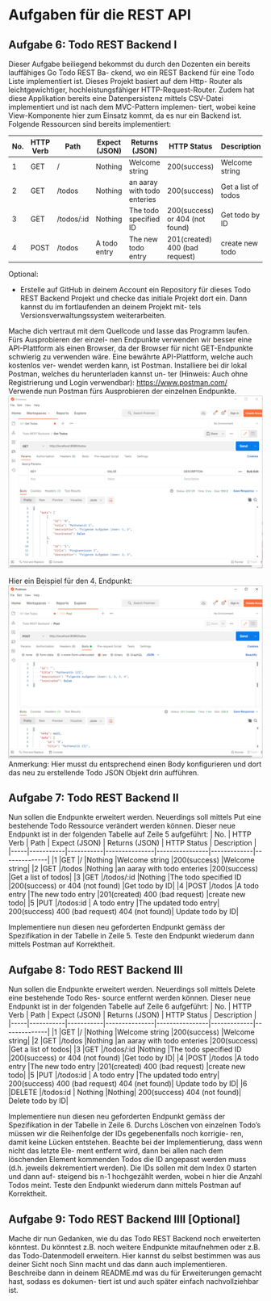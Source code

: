 # Aufgaben für die REST API 

## Aufgabe 6: Todo REST Backend I
Dieser Aufgabe beiliegend bekommst du durch den Dozenten ein bereits lauffähiges Go Todo REST Ba-
ckend, wo ein REST Backend für eine Todo Liste implementiert ist. Dieses Projekt basiert auf dem Http-
Router als leichtgewichtiger, hochleistungsfähiger HTTP-Request-Router. Zudem hat diese Applikation
bereits eine Datenpersistenz mittels CSV-Datei implementiert und ist nach dem MVC-Pattern implemen-
tiert, wobei keine View-Komponente hier zum Einsatz kommt, da es nur ein Backend ist.
Folgende Ressourcen sind bereits implementiert:

| No. | HTTP Verb | Path      | Expect (JSON) | Returns (JSON) | HTTP Status | Description  |
|-----|-----------|-----------|---------------|----------------|-------------|--------------|
|1    |GET        |/          |Nothing        |Welcome string  |200(success) |Welcome string|
|2    |GET        |/todos     |Nothing        |an aaray with todo enteries  |200(success) |Get a list of todos|
|3    |GET        |/todos/:id |Nothing        |The todo specified ID  |200(success) or 404 (not found) |Get todo by ID|
|4    |POST       |/todos     |A todo entry   |The new todo entry  |201(created) 400 (bad request) |create new todo|

Optional:
- Erstelle auf GitHub in deinem Account ein Repository für dieses Todo REST Backend Projekt
und checke das initiale Projekt dort ein. Dann kannst du im fortlaufenden an deinem Projekt mit-
tels Versionsverwaltungssystem weiterarbeiten.

Mache dich vertraut mit dem Quellcode und lasse das Programm laufen. Fürs Ausprobieren der einzel-
nen Endpunkte verwenden wir besser eine API-Plattform als einen Browser, da der Browser für nicht
GET-Endpunkte schwierig zu verwenden wäre. Eine bewährte API-Plattform, welche auch kostenlos ver-
wendet werden kann, ist Postman. Installiere bei dir lokal Postman, welches du herunterladen kannst un-
ter (Hinweis: Auch ohne Registrierung und Login verwendbar):
https://www.postman.com/
Verwende nun Postman fürs Ausprobieren der einzelnen Endpunkte.
![alt text](https://github.com/taafedi1/rest-api/blob/main/images/rest.png)

Hier ein Beispiel für den 4. Endpunkt:
![alt text](https://github.com/taafedi1/rest-api/blob/main/images/rest_bsp1.png)
Anmerkung: Hier musst du entsprechend einen Body konfigurieren und dort das neu zu erstellende Todo
JSON Objekt drin aufführen.

## Aufgabe 7: Todo REST Backend II
Nun sollen die Endpunkte erweitert werden. Neuerdings soll mittels Put eine bestehende Todo Ressource
verändert werden können. Dieser neue Endpunkt ist in der folgenden Tabelle auf Zeile 5 aufgeführt:
| No. | HTTP Verb | Path      | Expect (JSON) | Returns (JSON) | HTTP Status | Description  |
|-----|-----------|-----------|---------------|----------------|-------------|--------------|
|1    |GET        |/          |Nothing        |Welcome string  |200(success) |Welcome string|
|2    |GET        |/todos     |Nothing        |an aaray with todo enteries  |200(success) |Get a list of todos|
|3    |GET        |/todos/:id |Nothing        |The todo specified ID  |200(success) or 404 (not found) |Get todo by ID|
|4    |POST       |/todos     |A todo entry   |The new todo entry  |201(created) 400 (bad request) |create new todo|
|5 |PUT |/todos:id | A todo entry |The updated todo entry| 200(success) 400 (bad request) 404 (not found)| Update todo by ID|

Implementiere nun diesen neu geforderten Endpunkt gemäss der Spezifikation in der Tabelle in Zeile 5.
Teste den Endpunkt wiederum dann mittels Postman auf Korrektheit.

## Aufgabe 8: Todo REST Backend III
Nun sollen die Endpunkte erweitert werden. Neuerdings soll mittels Delete eine bestehende Todo Res-
source entfernt werden können. Dieser neue Endpunkt ist in der folgenden Tabelle auf Zeile 6 aufgeführt:
| No. | HTTP Verb | Path      | Expect (JSON) | Returns (JSON) | HTTP Status | Description  |
|-----|-----------|-----------|---------------|----------------|-------------|--------------|
|1    |GET        |/          |Nothing        |Welcome string  |200(success) |Welcome string|
|2    |GET        |/todos     |Nothing        |an aaray with todo enteries  |200(success) |Get a list of todos|
|3    |GET        |/todos/:id |Nothing        |The todo specified ID  |200(success) or 404 (not found) |Get todo by ID|
|4    |POST       |/todos     |A todo entry   |The new todo entry  |201(created) 400 (bad request) |create new todo|
|5 |PUT |/todos:id | A todo entry |The updated todo entry| 200(success) 400 (bad request) 404 (net found)| Update todo by ID|
|6 |DELETE |/todos:id | Nothing |Nothing| 200(success) 404 (not found)| Delete todo by ID|

Implementiere nun diesen neu geforderten Endpunkt gemäss der Spezifikation in der Tabelle in Zeile 6.
Durchs Löschen von einzelnen Todo’s müssen wir die Reihenfolge der IDs gegebenenfalls noch korrigie-
ren, damit keine Lücken entstehen. Beachte bei der Implementierung, dass wenn nicht das letzte Ele-
ment entfernt wird, dann bei allen nach dem löschenden Element kommenden Todos die ID angepasst
werden muss (d.h. jeweils dekrementiert werden). Die IDs sollen mit dem Index 0 starten und dann auf-
steigend bis n-1 hochgezählt werden, wobei n hier die Anzahl Todos meint.
Teste den Endpunkt wiederum dann mittels Postman auf Korrektheit.

## Aufgabe 9: Todo REST Backend IIII [Optional]
Mache dir nun Gedanken, wie du das Todo REST Backend noch erweiterten könntest. Du könntest z.B.
noch weitere Endpunkte mitaufnehmen oder z.B. das Todo-Datenmodell erweitern. Hier kannst du selbst
bestimmen was aus deiner Sicht noch Sinn macht und das dann auch implementieren.
Beschreibe dann in deinem README.md was du für Erweiterungen gemacht hast, sodass es dokumen-
tiert ist und auch später einfach nachvollziehbar ist.